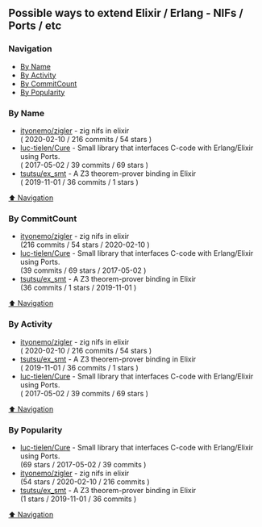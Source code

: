 ## Possible ways to extend Elixir / Erlang - NIFs / Ports / etc

### Navigation

- [By Name](#by-name)
- [By Activity](#by-activity)
- [By CommitCount](#by-commitcount)
- [By Popularity](#by-popularity)

### By Name
<!-- PROJECTS_LIST -->
- [ityonemo/zigler](https://github.com/ityonemo/zigler) - zig nifs in elixir <br/> ( 2020-02-10 / 216 commits / 54 stars )
- [luc-tielen/Cure](https://github.com/luc-tielen/Cure) - Small library that interfaces C-code with Erlang/Elixir using Ports. <br/> ( 2017-05-02 / 39 commits / 69 stars )
- [tsutsu/ex_smt](https://github.com/tsutsu/ex_smt) - A Z3 theorem-prover binding in Elixir <br/> ( 2019-11-01 / 36 commits / 1 stars )
<!-- /PROJECTS_LIST -->

[⬆ Navigation](#navigation)

### By CommitCount
<!-- COMMITCOUNT_LIST -->
- [ityonemo/zigler](https://github.com/ityonemo/zigler) - zig nifs in elixir <br/> (216 commits / 54 stars / 2020-02-10 )
- [luc-tielen/Cure](https://github.com/luc-tielen/Cure) - Small library that interfaces C-code with Erlang/Elixir using Ports. <br/> (39 commits / 69 stars / 2017-05-02 )
- [tsutsu/ex_smt](https://github.com/tsutsu/ex_smt) - A Z3 theorem-prover binding in Elixir <br/> (36 commits / 1 stars / 2019-11-01 )
<!-- /COMMITCOUNT_LIST -->
[⬆ Navigation](#navigation)

### By Activity
<!-- ACTIVITY_LIST -->
- [ityonemo/zigler](https://github.com/ityonemo/zigler) - zig nifs in elixir <br/> ( 2020-02-10 / 216 commits / 54 stars )
- [tsutsu/ex_smt](https://github.com/tsutsu/ex_smt) - A Z3 theorem-prover binding in Elixir <br/> ( 2019-11-01 / 36 commits / 1 stars )
- [luc-tielen/Cure](https://github.com/luc-tielen/Cure) - Small library that interfaces C-code with Erlang/Elixir using Ports. <br/> ( 2017-05-02 / 39 commits / 69 stars )
<!-- /ACTIVITY_LIST -->

[⬆ Navigation](#navigation)

### By Popularity
<!-- POPULARITY_LIST -->
- [luc-tielen/Cure](https://github.com/luc-tielen/Cure) - Small library that interfaces C-code with Erlang/Elixir using Ports. <br/> (69 stars / 2017-05-02 / 39 commits )
- [ityonemo/zigler](https://github.com/ityonemo/zigler) - zig nifs in elixir <br/> (54 stars / 2020-02-10 / 216 commits )
- [tsutsu/ex_smt](https://github.com/tsutsu/ex_smt) - A Z3 theorem-prover binding in Elixir <br/> (1 stars / 2019-11-01 / 36 commits )
<!-- /POPULARITY_LIST -->

[⬆ Navigation](#navigation)
